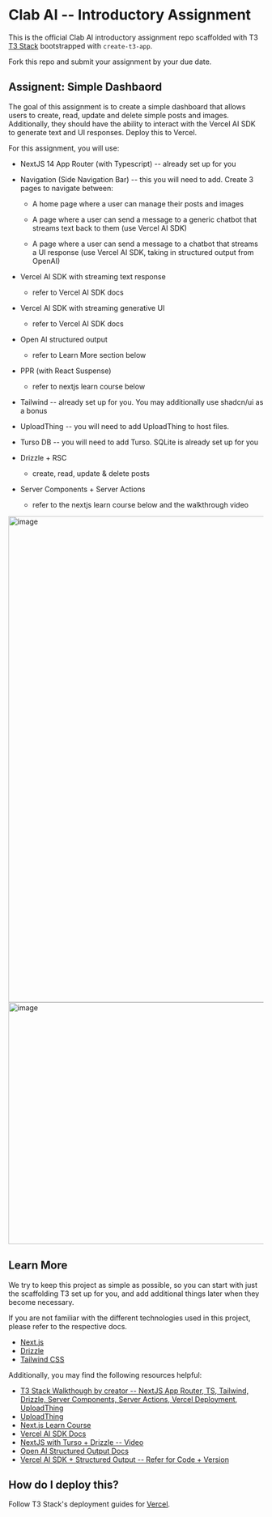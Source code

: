 # Clab AI -- Introductory Assignment

This is the official Clab AI introductory assignment repo scaffolded with T3 [T3 Stack](https://create.t3.gg/) bootstrapped with `create-t3-app`. 

Fork this repo and submit your assignment by your due date.

## Assignent: Simple Dashbaord

The goal of this assignment is to create a simple dashboard that allows users to create, read, update and delete simple posts and images. Additionally, they should have the ability to interact with the Vercel AI SDK to generate text and UI responses. Deploy this to Vercel.

For this assignment, you will use:

- NextJS 14 App Router (with Typescript) -- already set up for you
- Navigation (Side Navigation Bar) -- this you will need to add. Create 3 pages to navigate between:
    - A home page where a user can manage their posts and images

    - A page where a user can send a message to a generic chatbot that streams text back to them (use Vercel AI SDK)
    - A page where a user can send a message to a chatbot that streams a UI response (use Vercel AI SDK, taking in structured output from OpenAI)

- Vercel AI SDK with streaming text response
    - refer to Vercel AI SDK docs
- Vercel AI SDK with streaming generative UI
    - refer to Vercel AI SDK docs
- Open AI structured output
    - refer to Learn More section below
- PPR (with React Suspense)
    - refer to nextjs learn course below




- Tailwind -- already set up for you. You may additionally use shadcn/ui as a bonus
- UploadThing -- you will need to add UploadThing to host files. 
- Turso DB -- you will need to add Turso. SQLite is already set up for you
- Drizzle + RSC
    - create, read, update & delete posts
- Server Components + Server Actions
    - refer to the nextjs learn course below and the walkthrough video


<img width="1919" height="961" alt="image" src="https://github.com/user-attachments/assets/18cfc4ce-7c2f-436e-856c-8293644deef1" />

<img width="959" height="478" alt="image" src="https://github.com/user-attachments/assets/b13d957c-9d37-4f6c-b967-f72ccd9b10f9" />


## Learn More

We try to keep this project as simple as possible, so you can start with just the scaffolding T3 set up for you, and add additional things later when they become necessary.

If you are not familiar with the different technologies used in this project, please refer to the respective docs. 

- [Next.js](https://nextjs.org)
- [Drizzle](https://orm.drizzle.team)
- [Tailwind CSS](https://tailwindcss.com)

Additionally, you may find the following resources helpful:

- [T3 Stack Walkthough by creator -- NextJS App Router, TS, Tailwind, Drizzle, Server Components, Server Actions, Vercel Deployment, UploadThing](https://www.youtube.com/watch?v=d5x0JCZbAJs)
- [UploadThing](https://uploadthing.com/)
- [Next.js Learn Course](https://nextjs.org/learn/dashboard-app)
- [Vercel AI SDK Docs](https://sdk.vercel.ai/docs/introduction)
- [NextJS with Turso + Drizzle -- Video](https://www.youtube.com/watch?v=4ZhtoOFKFP8)
- [Open AI Structured Output Docs](https://openai.com/index/introducing-structured-outputs-in-the-api/)
- [Vercel AI SDK + Structured Output -- Refer for Code + Version](https://github.com/vercel/ai/issues/2573)

## How do I deploy this?

Follow T3 Stack's deployment guides for [Vercel](https://create.t3.gg/en/deployment/vercel).
